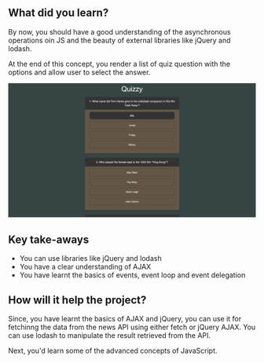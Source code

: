 ## What did you learn?

By now, you should have a good understanding of the asynchronous operations oin JS and the beauty of external libraries like jQuery and lodash.

At the end of this concept, you render a list of quiz question with the options and allow user to select the answer.

![Quiz App](events/answer_selected.png)

## Key take-aways

- You can use libraries like jQuery and lodash
- You have a clear understanding of AJAX
- You have learnt the basics of events, event loop and event delegation


## How will it help the project?

Since, you have learnt the basics of AJAX and jQuery, you can use it for fetchinng the data from the news API using either fetch or jQuery AJAX. You can use lodash to manipulate the result retrieved from the API.

Next, you'd learn some of the advanced concepts of JavaScript.


